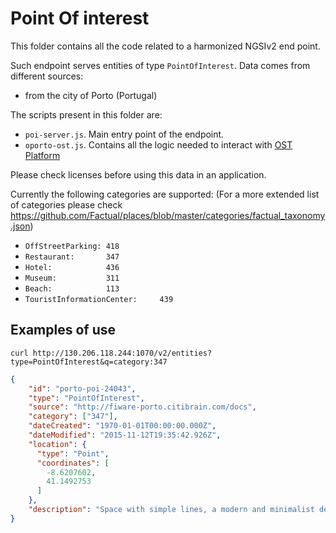 # Point Of interest

This folder contains all the code related to a harmonized NGSIv2 end point.

Such endpoint serves entities of type `PointOfInterest`. Data comes from different sources:

* from the city of Porto (Portugal)

The scripts present in this folder are:

* `poi-server.js`. Main entry point of the endpoint.
* `oporto-ost.js`. Contains all the logic needed to interact with [OST Platform](https://www.ost.pt/)

Please check licenses before using this data in an application. 

Currently the following categories are supported: (For a more extended list of categories please check https://github.com/Factual/places/blob/master/categories/factual_taxonomy.json)

* ```OffStreetParking: 418```
* ```Restaurant:       347```
* ```Hotel:            436```
* ```Museum:           311```
* ```Beach:            113```
* ```TouristInformationCenter:     439```


## Examples of use 

```
curl http://130.206.118.244:1070/v2/entities?type=PointOfInterest&q=category:347
```

```json
{
    "id": "porto-poi-24043",
    "type": "PointOfInterest",
    "source": "http://fiware-porto.citibrain.com/docs",
    "category": ["347"],
    "dateCreated": "1970-01-01T00:00:00.000Z",
    "dateModified": "2015-11-12T19:35:42.926Z",
    "location": {
      "type": "Point",
      "coordinates": [
        -8.6207602,
        41.1492753
      ]
    },
    "description": "Space with simple lines, a modern and minimalist decor ... "
}
```
